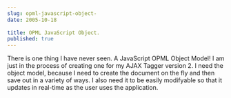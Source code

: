 ```yaml
---
slug: opml-javascript-object-
date: 2005-10-18
 
title: OPML JavaScript Object.
published: true
---
```

There is one thing I have never seen.  A JavaScript OPML Object Model!  I am just in the process of creating one for my AJAX Tagger version 2.  I need the object model, because I need to create the document on the fly and then save out in a variety of ways.  I also need it to be easily modifyable so that it updates in real-time as the user uses the application.<p />

